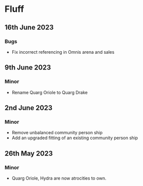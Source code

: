 # Fluff
## 16th June 2023
### Bugs
- Fix incorrect referencing in Omnis arena and sales
## 9th June 2023
### Minor
- Rename Quarg Oriole to Quarg Drake
## 2nd June 2023
### Minor
- Remove unbalanced community person ship
- Add an upgraded fitting of an existing community person ship
## 26th May 2023
### Minor
- Quarg Oriole, Hydra are now atrocities to own.